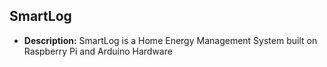 SmartLog
---

- **Description:** SmartLog is a Home Energy Management System built on Raspberry Pi and Arduino Hardware
